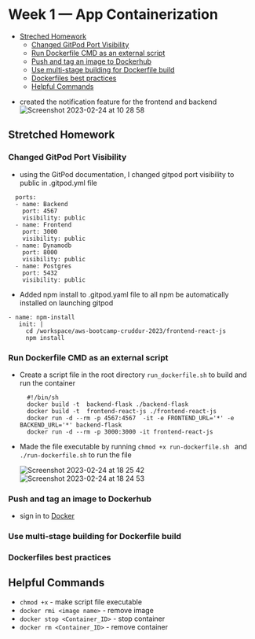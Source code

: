 # Week 1 — App Containerization
* [Streched Homework](#stretched-homework)
  * [Changed GitPod Port Visibility](#changed-gitpod-port-visibility)
  * [Run Dockerfile CMD as an external script](#run-dockerfile-cmd-as-an-external-script)
  * [Push and tag an image to Dockerhub](#push-and-tag-an-image-to-dockerhub)
  * [Use multi-stage building for Dockerfile build](#use-multi-stage-building-for-Dockerfile-build)
  * [Dockerfiles best practices](#dockerfiles-best-practices)
  * [Helpful Commands](#helpful-commands)

- created the notification feature for the frontend and backend
![Screenshot 2023-02-24 at 10 28 58](https://user-images.githubusercontent.com/22412589/221156102-6ee589d2-a2ef-4e73-a242-6e2dd768fa86.png)

## Stretched Homework

### Changed GitPod Port Visibility
  - using the GitPod documentation, I changed gitpod port visibility to public in .gitpod.yml file
  ```
    ports:
    - name: Backend
      port: 4567
      visibility: public
    - name: Frontend
      port: 3000
      visibility: public
    - name: Dynamodb
      port: 8000
      visibility: public
    - name: Postgres
      port: 5432
      visibility: public
  ```
 - Added npm install to .gitpod.yaml file to all npm be automatically installed on launching gitpod
 ```
 - name: npm-install
    init: |
      cd /workspace/aws-bootcamp-cruddur-2023/frontend-react-js
      npm install
  ```
### Run Dockerfile CMD as an external script
- Create a script file in the root directory `run_dockerfile.sh` to build and run the container
    ```
      #!/bin/sh
      docker build -t  backend-flask ./backend-flask
      docker build -t  frontend-react-js ./frontend-react-js
      docker run -d --rm -p 4567:4567  -it -e FRONTEND_URL='*' -e BACKEND_URL='*' backend-flask
      docker run -d --rm -p 3000:3000 -it frontend-react-js
    ```
- Made the file executable by running `chmod +x run-dockerfile.sh ` and `./run-dockerfile.sh` to run the file

  ![Screenshot 2023-02-24 at 18 25 42](https://user-images.githubusercontent.com/22412589/221260031-b95a69a0-658e-45a7-805c-4423935077cd.png)
  ![Screenshot 2023-02-24 at 18 24 53](https://user-images.githubusercontent.com/22412589/221259915-d5cf0780-5174-471e-81f1-7f1ced603e78.png)

### Push and tag an image to Dockerhub
- sign in to [Docker](https://hub.docker.com/)
### Use multi-stage building for Dockerfile build
### Dockerfiles best practices

## Helpful Commands
- `chmod +x` - make script file executable
- `docker rmi <image name>` - remove image
- `docker stop <Container_ID>` - stop container
- `docker rm <Container_ID>` - remove container
